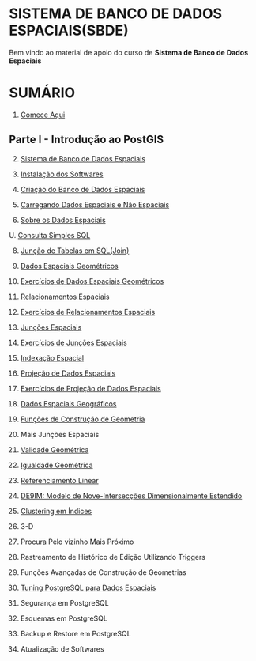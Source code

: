 # SISTEMA DE BANCO DE DADOS ESPACIAIS(SBDE)

Bem vindo ao material de apoio do curso de **Sistema de Banco de Dados Espaciais**

# SUMÁRIO

1. [Comece Aqui](https://github.com/deamorim2/sbde/blob/master/wiki/01/texto.md)

## Parte I - Introdução ao PostGIS

2. [Sistema de Banco de Dados Espaciais](https://github.com/deamorim2/sbde/blob/master/wiki/02/texto.md)

3. [Instalação dos Softwares](https://github.com/deamorim2/sbde/blob/master/wiki/03/texto.md)

4. [Criação do Banco de Dados Espaciais](https://github.com/deamorim2/sbde/blob/master/wiki/04/texto.md)

5. [Carregando Dados Espaciais e Não Espaciais](https://github.com/deamorim2/sbde/blob/master/wiki/05/texto.md)

6. [Sobre os Dados Espaciais](https://github.com/deamorim2/sbde/blob/master/wiki/06/texto.md)

U. [Consulta Simples SQL](https://github.com/deamorim2/sbde/blob/master/wiki/07/texto.md)

8. [Junção de Tabelas em SQL(Join)](https://github.com/deamorim2/sbde/blob/master/wiki/08/texto.md)

9. [Dados Espaciais Geométricos](https://github.com/deamorim2/sbde/blob/master/wiki/09/texto.md)

10. [Exercícios de Dados Espaciais Geométricos](https://github.com/deamorim2/sbde/blob/master/wiki/10/texto.md) 

11. [Relacionamentos Espaciais](https://github.com/deamorim2/sbde/blob/master/wiki/11/texto.md)

12. [Exercícios de Relacionamentos Espaciais](https://github.com/deamorim2/sbde/blob/master/wiki/12/texto.md)

13. [Junções Espaciais](https://github.com/deamorim2/sbde/blob/master/wiki/13/texto.md)

14. [Exercícios de Junções Espaciais](https://github.com/deamorim2/sbde/blob/master/wiki/14/texto.md)

15. [Indexação Espacial](https://github.com/deamorim2/sbde/blob/master/wiki/15/texto.md)

16. [Projeção de Dados Espaciais](https://github.com/deamorim2/sbde/blob/master/wiki/16/texto.md)

17. [Exercícios de Projeção de Dados Espaciais](https://github.com/deamorim2/sbde/blob/master/wiki/17/texto.md)

18. [Dados Espaciais Geográficos](https://github.com/deamorim2/sbde/blob/master/wiki/18/texto.md)

19. [Funções de Construção de Geometria](https://github.com/deamorim2/sbde/blob/master/wiki/19/texto.md)

20. Mais Junções Espaciais

21. [Validade Geométrica](https://github.com/deamorim2/sbde/blob/master/wiki/21/texto.md)

22. [Igualdade Geométrica](https://github.com/deamorim2/sbde/blob/master/wiki/22/texto.md)

23. [Referenciamento Linear](https://github.com/deamorim2/sbde/blob/master/wiki/23/texto.md)

24. [DE9IM: Modelo de Nove-Intersecções Dimensionalmente Estendido](https://github.com/deamorim2/sbde/blob/master/wiki/24/texto.md)

25. [Clustering em Índices](https://github.com/deamorim2/sbde/blob/master/wiki/25/texto.md)

26. 3-D

27. Procura Pelo vizinho Mais Próximo

28. Rastreamento de Histórico de Edição Utilizando Triggers

29. Funções Avançadas de Construção de Geometrias

30. [Tuning PostgreSQL para Dados Espaciais](https://github.com/deamorim2/sbde/blob/master/wiki/30/texto.md)

31. Segurança em PostgreSQL

32. Esquemas em PostgreSQL

33. Backup e Restore em PostgreSQL

34. Atualização de Softwares

